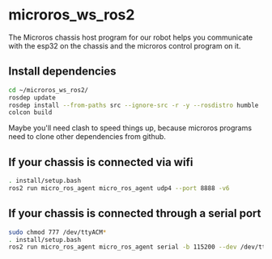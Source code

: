 # microros_ws_ros2
The Microros chassis host program for our robot helps you communicate with the esp32 on the chassis and the microros control program on it.

## Install dependencies
```bash
cd ~/microros_ws_ros2/
rosdep update
rosdep install --from-paths src --ignore-src -r -y --rosdistro humble
colcon build
```
Maybe you'll need clash to speed things up, because microros programs need to clone other dependencies from github.

## If your chassis is connected via wifi
```bash
. install/setup.bash
ros2 run micro_ros_agent micro_ros_agent udp4 --port 8888 -v6
```
## If your chassis is connected through a serial port
```bash
sudo chmod 777 /dev/ttyACM*
. install/setup.bash
ros2 run micro_ros_agent micro_ros_agent serial -b 115200 --dev /dev/ttyACM0 -v6
```
